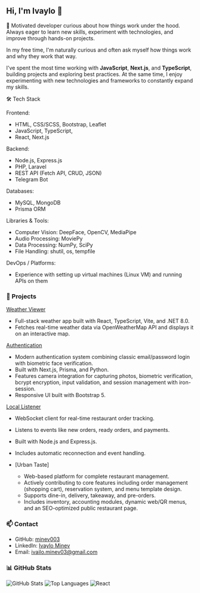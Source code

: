 ## Hi, I'm Ivaylo 👋

🚀 Motivated developer curious about how things work under the hood.
Always eager to learn new skills, experiment with technologies, and improve through hands-on projects.

In my free time, I'm naturally curious and often ask myself how things work and why they work that way.

I've spent the most time working with **JavaScript**, **Next.js**, and **TypeScript**, building projects and exploring best practices.
At the same time, I enjoy experimenting with new technologies and frameworks to constantly expand my skills.

🛠️ Tech Stack

Frontend:
 - HTML, CSS/SCSS, Bootstrap, Leaflet
 - JavaScript, TypeScript,
 - React, Next.js

Backend:
 - Node.js, Express.js
 - PHP, Laravel
 - REST API (Fetch API, CRUD, JSON)
 - Telegram Bot

Databases:
 - MySQL, MongoDB
 - Prisma ORM

Libraries & Tools:
 - Computer Vision: DeepFace, OpenCV, MediaPipe
 - Audio Processing: MoviePy
 - Data Processing: NumPy, SciPy
 - File Handling: shutil, os, tempfile

DevOps / Platforms:
 - Experience with setting up virtual machines (Linux VM) and running APIs on them

### 📂 Projects

  [Weather Viewer](https://github.com/minev003/weather-viewer) 
   - Full-stack weather app built with React, TypeScript, Vite, and .NET 8.0.  
   - Fetches real-time weather data via OpenWeatherMap API and displays it on an interactive map.


  [Authentication](https://github.com/minev003/Authentication)  
  - Modern authentication system combining classic email/password login with biometric face verification.  
  - Built with Next.js, Prisma, and Python.  
  - Features camera integration for capturing photos, biometric verification, bcrypt encryption, input validation, and session management with iron-session.  
  - Responsive UI built with Bootstrap 5.


  [Local Listener](https://github.com/minev003/Local-listener)  
  - WebSocket client for real-time restaurant order tracking.  
  - Listens to events like new orders, ready orders, and payments.  
  - Built with Node.js and Express.js.  
  - Includes automatic reconnection and event handling.


- [Urban Taste]  
  - Web-based platform for complete restaurant management.  
  - Actively contributing to core features including order management (shopping cart), reservation system, and menu template design.  
  - Supports dine-in, delivery, takeaway, and pre-orders.  
  - Includes inventory, accounting modules, dynamic web/QR menus, and an SEO-optimized public restaurant page.  


### 📫 Contact
- GitHub: [minev003](https://github.com/minev003)
- LinkedIn: [Ivaylo Minev](https://www.linkedin.com/in/ivaylo-minev-68ab51251/)
- Email: [ivailo.minev03@gmail.com](mailto:ivailo.minev03@gmail.com)


### 📊 GitHub Stats

![GitHub Stats](https://github-readme-stats.vercel.app/api?username=minev003&show_icons=true&theme=tokyonight)
![Top Languages](https://github-readme-stats.vercel.app/api/top-langs/?username=minev003&layout=compact&theme=tokyonight)
![React](https://img.shields.io/badge/React-61DAFB?style=for-the-badge&logo=react&logoColor=black)




